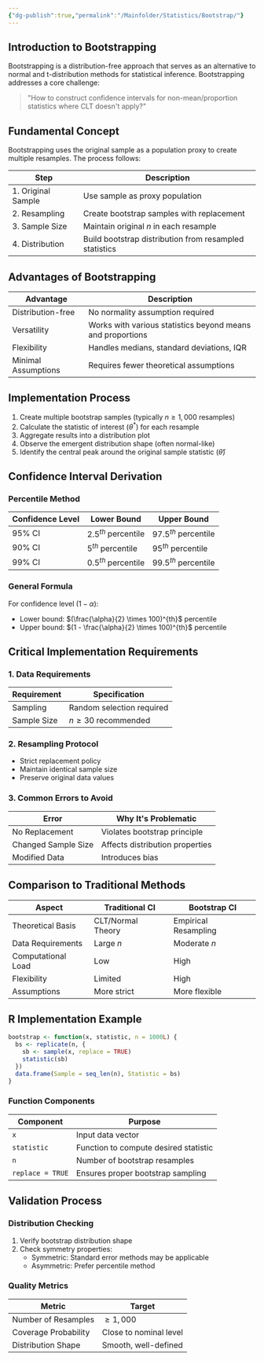 ```yaml
---
{"dg-publish":true,"permalink":"/Mainfolder/Statistics/Bootstrap/"}
---
```


## Introduction to Bootstrapping

Bootstrapping is a distribution-free approach that serves as an alternative to normal and t-distribution methods for statistical inference. Bootstrapping addresses a core challenge:

> "How to construct confidence intervals for non-mean/proportion statistics where CLT doesn't apply?"

## Fundamental Concept

Bootstrapping uses the original sample as a population proxy to create multiple resamples. The process follows:

| Step | Description |
|------|-------------|
| 1. Original Sample | Use sample as proxy population |
| 2. Resampling | Create bootstrap samples with replacement |
| 3. Sample Size | Maintain original $n$ in each resample |
| 4. Distribution | Build bootstrap distribution from resampled statistics |

## Advantages of Bootstrapping

| Advantage | Description |
|-----------|-------------|
| Distribution-free | No normality assumption required |
| Versatility | Works with various statistics beyond means and proportions |
| Flexibility | Handles medians, standard deviations, IQR |
| Minimal Assumptions | Requires fewer theoretical assumptions |

## Implementation Process

1. Create multiple bootstrap samples (typically $n \geq 1,000$ resamples)
2. Calculate the statistic of interest ($\theta^*$) for each resample
3. Aggregate results into a distribution plot
4. Observe the emergent distribution shape (often normal-like)
5. Identify the central peak around the original sample statistic ($\hat{\theta}$)

## Confidence Interval Derivation

### Percentile Method

| Confidence Level | Lower Bound | Upper Bound |
|-----------------|-------------|-------------|
| 95% CI | $2.5^{th}$ percentile | $97.5^{th}$ percentile |
| 90% CI | $5^{th}$ percentile | $95^{th}$ percentile |
| 99% CI | $0.5^{th}$ percentile | $99.5^{th}$ percentile |

### General Formula
For confidence level $(1-\alpha)$:
- Lower bound: $(\frac{\alpha}{2} \times 100)^{th}$ percentile
- Upper bound: $(1 - \frac{\alpha}{2} \times 100)^{th}$ percentile

## Critical Implementation Requirements

### 1. Data Requirements
| Requirement | Specification |
|-------------|--------------|
| Sampling | Random selection required |
| Sample Size | $n \geq 30$ recommended |

### 2. Resampling Protocol
- Strict replacement policy
- Maintain identical sample size
- Preserve original data values

### 3. Common Errors to Avoid
| Error | Why It's Problematic |
|-------|---------------------|
| No Replacement | Violates bootstrap principle |
| Changed Sample Size | Affects distribution properties |
| Modified Data | Introduces bias |

## Comparison to Traditional Methods

| Aspect | Traditional CI | Bootstrap CI |
|--------|---------------|--------------|
| Theoretical Basis | CLT/Normal Theory | Empirical Resampling |
| Data Requirements | Large $n$ | Moderate $n$ |
| Computational Load | Low | High |
| Flexibility | Limited | High |
| Assumptions | More strict | More flexible |

## R Implementation Example

```R
bootstrap <- function(x, statistic, n = 1000L) {
  bs <- replicate(n, {
    sb <- sample(x, replace = TRUE)
    statistic(sb)
  })
  data.frame(Sample = seq_len(n), Statistic = bs)
}
```

### Function Components
| Component | Purpose |
|-----------|----------|
| `x` | Input data vector |
| `statistic` | Function to compute desired statistic |
| `n` | Number of bootstrap resamples |
| `replace = TRUE` | Ensures proper bootstrap sampling |

## Validation Process

### Distribution Checking
1. Verify bootstrap distribution shape
2. Check symmetry properties:
   - Symmetric: Standard error methods may be applicable
   - Asymmetric: Prefer percentile method

### Quality Metrics
| Metric | Target |
|--------|--------|
| Number of Resamples | $\geq 1,000$ |
| Coverage Probability | Close to nominal level |
| Distribution Shape | Smooth, well-defined |